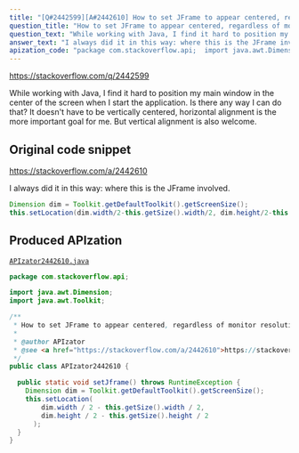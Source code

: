 ```yaml
---
title: "[Q#2442599][A#2442610] How to set JFrame to appear centered, regardless of monitor resolution?"
question_title: "How to set JFrame to appear centered, regardless of monitor resolution?"
question_text: "While working with Java, I find it hard to position my main window in the center of the screen when I start the application. Is there any way I can do that? It doesn't have to be vertically centered, horizontal alignment is the more important goal for me. But vertical alignment is also welcome."
answer_text: "I always did it in this way: where this is the JFrame involved."
apization_code: "package com.stackoverflow.api;  import java.awt.Dimension; import java.awt.Toolkit;  /**  * How to set JFrame to appear centered, regardless of monitor resolution?  *  * @author APIzator  * @see <a href=\"https://stackoverflow.com/a/2442610\">https://stackoverflow.com/a/2442610</a>  */ public class APIzator2442610 {    public static void setJframe() throws RuntimeException {     Dimension dim = Toolkit.getDefaultToolkit().getScreenSize();     this.setLocation(         dim.width / 2 - this.getSize().width / 2,         dim.height / 2 - this.getSize().height / 2       );   } }"
---
```


https://stackoverflow.com/q/2442599

While working with Java, I find it hard to position my main window in the center of the screen when I start the application.
Is there any way I can do that?
It doesn&#x27;t have to be vertically centered, horizontal alignment is the more important goal for me. But vertical alignment is also welcome.



## Original code snippet

https://stackoverflow.com/a/2442610

I always did it in this way:
where this is the JFrame involved.

```java
Dimension dim = Toolkit.getDefaultToolkit().getScreenSize();
this.setLocation(dim.width/2-this.getSize().width/2, dim.height/2-this.getSize().height/2);
```

## Produced APIzation

[`APIzator2442610.java`](https://github.com/pasqualesalza/apization-temp-data/raw/master/apizations/java/APIzator2442610.java)

```java
package com.stackoverflow.api;

import java.awt.Dimension;
import java.awt.Toolkit;

/**
 * How to set JFrame to appear centered, regardless of monitor resolution?
 *
 * @author APIzator
 * @see <a href="https://stackoverflow.com/a/2442610">https://stackoverflow.com/a/2442610</a>
 */
public class APIzator2442610 {

  public static void setJframe() throws RuntimeException {
    Dimension dim = Toolkit.getDefaultToolkit().getScreenSize();
    this.setLocation(
        dim.width / 2 - this.getSize().width / 2,
        dim.height / 2 - this.getSize().height / 2
      );
  }
}

```